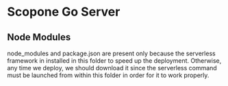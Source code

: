 # Scopone Go Server

## Node Modules
node_modules and package.json are present only because the serverless framework in installed in this folder to speed up the
deployment. Otherwise, any time we deploy, we should download it since the serverless command must be launched from
within this folder in order for it to work properly.
